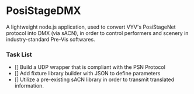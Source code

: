 # PosiStageDMX
A lightweight node.js application, used to convert VYV's PosiStageNet protocol into DMX (via sACN), in order to control performers and scenery in industry-standard Pre-Vis softwares.

### Task List
- [] Build a UDP wrapper that is compliant with the PSN Protocol
- [] Add fixture library builder with JSON to define parameters
- [] Utilize a pre-existing sACN library in order to transmit translated information. 
